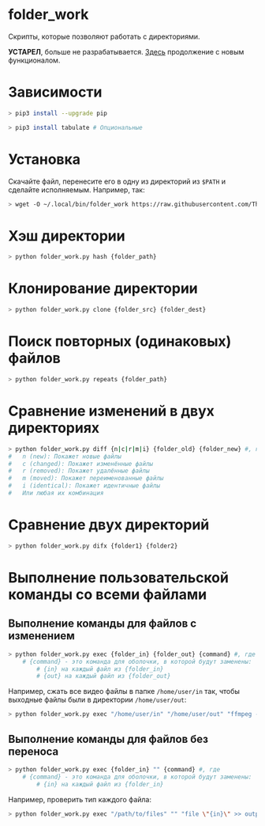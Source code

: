 # folder_work

Скрипты, которые позволяют работать с директориями.

**УСТАРЕЛ**, больше не разрабатывается. [Здесь](https://github.com/The220th/diwork) продолжение с новым функционалом.

# Зависимости

``` bash
> pip3 install --upgrade pip

> pip3 install tabulate # Опциональные
```

# Установка

Скачайте файл, перенесите его в одну из директорий из `$PATH` и сделайте исполняемым. Например, так:

``` bash
> wget -O ~/.local/bin/folder_work https://raw.githubusercontent.com/The220th/folder_work/main/folder_work.py && chmod u+x ~/.local/bin/folder_work
```

# Хэш директории

``` bash
> python folder_work.py hash {folder_path}
```

# Клонирование директории

``` bash
> python folder_work.py clone {folder_src} {folder_dest}
```

# Поиск повторных (одинаковых) файлов

``` bash
> python folder_work.py repeats {folder_path}
```

# Сравнение изменений в двух директориях

``` bash
> python folder_work.py diff {n|c|r|m|i} {folder_old} {folder_new} #, где:
#   n (new): Покажет новые файлы
#   c (changed): Покажет изменённые файлы
#   r (removed): Покажет удалённые файлы
#   m (moved): Покажет переименованные файлы
#   i (identical): Покажет идентичные файлы
#   Или любая их комбинация
```

# Сравнение двух директорий

``` bash
> python folder_work.py difx {folder1} {folder2}
```

# Выполнение пользовательской команды со всеми файлами

## Выполнение команды для файлов с изменением

``` bash
> python folder_work.py exec {folder_in} {folder_out} {command} #, где
    # {command} - это команда для оболочки, в которой будут заменены:
        # {in} на каждый файл из {folder_in}
        # {out} на каждый файл из {folder_out}
```

Например, сжать все видео файлы в папке `/home/user/in` так, чтобы выходные файлы были в директории `/home/user/out`:

``` bash
> python folder_work.py exec "/home/user/in" "/home/user/out" "ffmpeg -i \"{in}\" -map 0 -vf \"scale=1280:720\" -b:v 1M \"{out}\""
```

## Выполнение команды для файлов без переноса

``` bash
> python folder_work.py exec {folder_in} "" {command} #, где
    # {command} - это команда для оболочки, в которой будут заменены:
        # {in} на каждый файл из {folder_in}
```

Например, проверить тип каждого файла:

``` bash
> python folder_work.py exec "/path/to/files" "" "file \"{in}\" >> output.txt"
```
